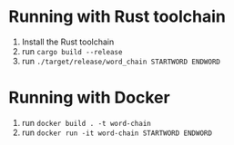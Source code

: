 # Running with Rust toolchain
1. Install the Rust toolchain
2. run `cargo build --release`
3. run `./target/release/word_chain STARTWORD ENDWORD`

# Running with Docker
1. run `docker build . -t word-chain`
2. run `docker run -it word-chain STARTWORD ENDWORD`
